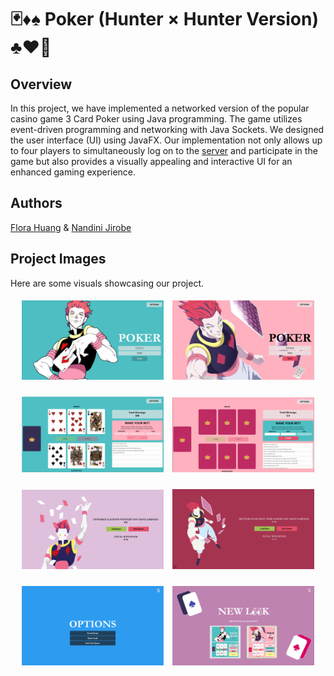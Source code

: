 # 🃏♦️♠️ Poker (Hunter × Hunter Version) ♣️♥️👑


## Overview
In this project, we have implemented a networked version of the popular casino game 3 Card Poker using Java programming. The game utilizes event-driven programming and networking with Java Sockets. We designed the user interface (UI) using JavaFX. Our implementation not only allows up to four players to simultaneously log on to the [server](https://github.com/fhuan10/Poker-Game-Server) and participate in the game but also provides a visually appealing and interactive UI for an enhanced gaming experience.

## Authors
[Flora Huang](https://github.com/fhuan10) & [Nandini Jirobe](https://github.com/nandinijirobe)

## Project Images
Here are some visuals showcasing our project.

<p align="center">
  <img src="readme_pictures/visual_welcome_screen1.png" alt="Screenshot 1" style="width: 45%; margin: 5px;">
  <img src="readme_pictures/visual_welcome_screen2.png" alt="Screenshot 7" style="width: 45%; margin: 5px;">
</p>

<p align="center">
  <img src="readme_pictures/visual_game_screen1.png" alt="Screenshot 8" style="width: 45%; margin: 5px;">
  <img src="readme_pictures/visual_game_screen2.png" alt="Screenshot 2" style="width: 45%; margin: 5px;">
</p>

<p align="center">
  <img src="readme_pictures/visual_end_screen1.png" alt="Screenshot 3" style="width: 45%; margin: 5px;">
  <img src="readme_pictures/visual_end_screen2.png" alt="Screenshot 4" style="width: 45%; margin: 5px;">
</p>

<p align="center">
  <img src="readme_pictures/visual_menu_screen.png" alt="Screenshot 5" style="width: 45%; margin: 5px;">
  <img src="readme_pictures/visual_newlook_screen.png" alt="Screenshot 6" style="width: 45%; margin: 5px;">
</p>


